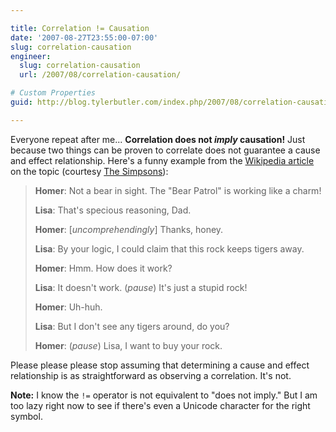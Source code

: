 ```yaml
---

title: Correlation != Causation
date: '2007-08-27T23:55:00-07:00'
slug: correlation-causation
engineer:
  slug: correlation-causation
  url: /2007/08/correlation-causation/

# Custom Properties
guid: http://blog.tylerbutler.com/index.php/2007/08/correlation-causation/

---
```


Everyone repeat after me... **Correlation does not _imply_ causation!** Just
because two things can be proven to correlate does not guarantee a cause and
effect relationship. Here's a funny example from the [Wikipedia article][1] on
the topic (courtesy [The Simpsons][2]):

> **Homer**: Not a bear in sight. The "Bear Patrol" is working like a charm!
>
> **Lisa**: That's specious reasoning, Dad.
>
> **Homer**: [_uncomprehendingly_] Thanks, honey.
>
> **Lisa**: By your logic, I could claim that this rock keeps tigers away.
>
> **Homer**: Hmm. How does it work?
>
> **Lisa**: It doesn't work. (_pause_) It's just a stupid rock!
>
> **Homer**: Uh-huh.
>
> **Lisa**: But I don't see any tigers around, do you?
>
> **Homer**: (_pause_) Lisa, I want to buy your rock.

Please please please stop assuming that determining a cause and effect
relationship is as straightforward as observing a correlation. It's not.

**Note:** I know the `!=` operator is not equivalent to "does not imply." But I am 
too lazy right now to see if there's even a Unicode character for the right symbol.

   [1]: http://en.wikipedia.org/wiki/Correlation_does_not_imply_causation
   [2]: http://en.wikipedia.org/wiki/The_Simpsons:
